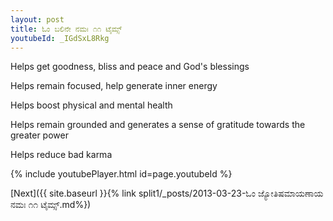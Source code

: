 ```yaml
---
layout: post
title: ಓಂ ಬಲಿನೇ ನಮಃ ೧೧ ಟೈಮ್ಸ್
youtubeId: _IGdSxL8Rkg
---
```

 
 
Helps get goodness, bliss and peace and God's blessings
 
Helps remain focused, help generate inner energy 
 
Helps boost physical and mental health 
 
Helps remain grounded and generates a sense of gratitude towards the greater power 
 
Helps reduce bad karma
 
 
 
 


{% include youtubePlayer.html id=page.youtubeId %}
 
[Next]({{ site.baseurl }}{% link  split1/_posts/2013-03-23-ಓಂ ಜ್ಯೋತಿಷಮಾಯಣಾಯ ನಮಃ ೧೧ ಟೈಮ್ಸ್.md%})
 
